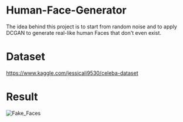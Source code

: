 # Human-Face-Generator
The idea behind this project is to start from random noise and to apply DCGAN to generate real-like human Faces that don't
even exist.

# Dataset
https://www.kaggle.com/jessicali9530/celeba-dataset


# Result
![Fake_Faces](https://user-images.githubusercontent.com/60687531/92041095-3bf45600-ed95-11ea-99f9-6fffd78579ce.gif)
